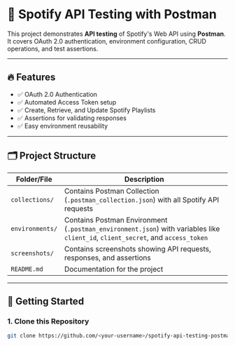 # 🎵 Spotify API Testing with Postman

This project demonstrates **API testing** of Spotify's Web API using **Postman**.  
It covers OAuth 2.0 authentication, environment configuration, CRUD operations, and test assertions.

---

## 🔥 Features
- ✅ OAuth 2.0 Authentication
- ✅ Automated Access Token setup
- ✅ Create, Retrieve, and Update Spotify Playlists
- ✅ Assertions for validating responses
- ✅ Easy environment reusability

---

## 🗂️ Project Structure
| Folder/File       | Description                                                |
|-------------------|------------------------------------------------------------|
| `collections/`    | Contains Postman Collection (`.postman_collection.json`) with all Spotify API requests |
| `environments/`   | Contains Postman Environment (`.postman_environment.json`) with variables like `client_id`, `client_secret`, and `access_token` |
| `screenshots/`    | Contains screenshots showing API requests, responses, and assertions |
| `README.md`       | Documentation for the project                              |

---

## 🚀 Getting Started

### 1. Clone this Repository
```bash
git clone https://github.com/<your-username>/spotify-api-testing-postman.git
